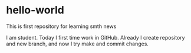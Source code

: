 # hello-world
This is first repository for learning smth news

I am student. Today I first time work in GitHub. Already I create repository and new branch,
and now I try make and commit changes.
